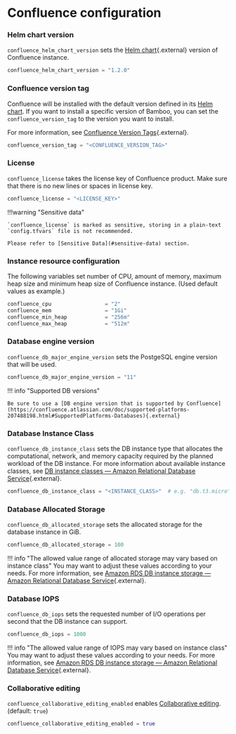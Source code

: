 # Confluence configuration

### Helm chart version

`confluence_helm_chart_version` sets the [Helm chart](https://github.com/atlassian/data-center-helm-charts){.external} version of Confluence instance.

```terraform
confluence_helm_chart_version = "1.2.0"
```

### Confluence version tag

Confluence will be installed with the default version defined in its [Helm chart](https://github.com/atlassian/data-center-helm-charts/blob/7e7897dda093b174ce66b4294b0783663a4eddaf/src/main/charts/confluence/Chart.yaml#L6). If you want to install a specific version of Bamboo, you can set the `confluence_version_tag` to the version you want to install.

For more information, see [Confluence Version Tags](https://hub.docker.com/r/atlassian/confluence/tags){.external}.

```terraform
confluence_version_tag = "<CONFLUENCE_VERSION_TAG>"
```

### License

`confluence_license` takes the license key of Confluence product. Make sure that there is no new lines or spaces in license key.

```terraform
confluence_license = "<LICENSE_KEY>"
```

!!!warning "Sensitive data"

    `confluence_license` is marked as sensitive, storing in a plain-text `config.tfvars` file is not recommended. 

    Please refer to [Sensitive Data](#sensitive-data) section.

### Instance resource configuration

The following variables set number of CPU, amount of memory, maximum heap size and minimum heap size of Confluence instance. (Used default values as example.)

```terraform
confluence_cpu                 = "2"
confluence_mem                 = "1Gi"
confluence_min_heap            = "256m"
confluence_max_heap            = "512m"
```

### Database engine version

`confluence_db_major_engine_version` sets the PostgeSQL engine version that will be used.

```terraform
confluence_db_major_engine_version = "11" 
```

!!! info "Supported DB versions"

    Be sure to use a [DB engine version that is supported by Confluence](https://confluence.atlassian.com/doc/supported-platforms-207488198.html#SupportedPlatforms-Databases){.external} 

### Database Instance Class

`confluence_db_instance_class` sets the DB instance type that allocates the computational, network, and memory capacity required by the planned workload of the DB instance. For more information about available instance classes, see [DB instance classes — Amazon Relational Database Service](https://docs.aws.amazon.com/AmazonRDS/latest/UserGuide/Concepts.DBInstanceClass.html){.external}.

```terraform
confluence_db_instance_class = "<INSTANCE_CLASS>"  # e.g. "db.t3.micro"
```

### Database Allocated Storage

`confluence_db_allocated_storage` sets the allocated storage for the database instance in GiB.

```terraform
confluence_db_allocated_storage = 100 
```

!!! info "The allowed value range of allocated storage may vary based on instance class"
You may want to adjust these values according to your needs. For more information, see [Amazon RDS DB instance storage — Amazon Relational Database Service](https://docs.aws.amazon.com/AmazonRDS/latest/UserGuide/CHAP_Storage.html){.external}.

### Database IOPS

`confluence_db_iops` sets the requested number of I/O operations per second that the DB instance can support.

```terraform
confluence_db_iops = 1000
```

!!! info "The allowed value range of IOPS may vary based on instance class"
You may want to adjust these values according to your needs. For more information, see [Amazon RDS DB instance storage — Amazon Relational Database Service](https://docs.aws.amazon.com/AmazonRDS/latest/UserGuide/CHAP_Storage.html){.external}.

### Collaborative editing

`confluence_collaborative_editing_enabled` enables [Collaborative editing](https://confluence.atlassian.com/doc/collaborative-editing-858771779.html). (default: `true`)

```terraform
confluence_collaborative_editing_enabled = true
```